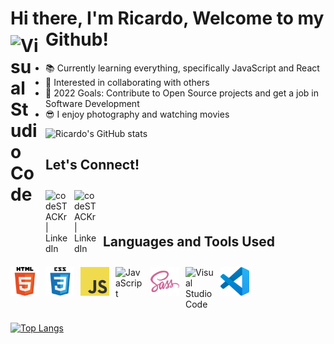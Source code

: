 # __Hi there, I'm Ricardo, Welcome to my Github!__ <img align="left" alt="Visual Studio Code" width="46px" style='padding: 10px 10px 0 0; display: inline;' src="https://camo.githubusercontent.com/9ed64b042a76b8a97016e877cbaee0d6df224a148034afef658d841cf0cd1791/68747470733a2f2f63756c746f667468657061727479706172726f742e636f6d2f706172726f74732f68642f6c6170746f705f706172726f742e676966" />
- 📚 Currently learning everything, specifically JavaScript and React
- 🤝 Interested in collaborating with others
- 🎯 2022 Goals: Contribute to Open Source projects and get a job in Software Development
- 😎 I enjoy photography and watching movies 

![Ricardo's GitHub stats](https://github-readme-stats.vercel.app/api?username=ricardonyc&hide=prs&theme=radical&show_icons=true)

 
## Let's Connect!

[<img align="left" alt="codeSTACKr | LinkedIn" width="36px" style='padding: 10px 10px 0 0' src="https://cdn2.iconfinder.com/data/icons/social-media-2285/512/1_Linkedin_unofficial_colored_svg-1024.png"/>](https://www.linkedin.com/in/ricardo67/)
[<img align="left" alt="codeSTACKr | LinkedIn" width="36px" style='padding: 10px 10px 0 0' src="https://cdn0.iconfinder.com/data/icons/social-circle-3/72/Codepen-512.png" />](https://codepen.io/nycrick)

<br>
<br>
<br>

## Languages and Tools Used
<img align="left" alt="HTML5" width="46px" style='padding: 10px 10px 0 0' src="https://raw.githubusercontent.com/github/explore/80688e429a7d4ef2fca1e82350fe8e3517d3494d/topics/html/html.png" />
<img align="left" alt="CSS3" width="46px" style='padding: 10px 10px 0 0' src="https://raw.githubusercontent.com/github/explore/80688e429a7d4ef2fca1e82350fe8e3517d3494d/topics/css/css.png" />
<img align="left" alt="JavaScript" width="46px" style='padding: 10px 10px 0 0' src="https://raw.githubusercontent.com/github/explore/80688e429a7d4ef2fca1e82350fe8e3517d3494d/topics/javascript/javascript.png" />
<img align="left" alt="JavaScript" width="46px" style='padding: 10px 10px 0 0' src="https://www.vectorlogo.zone/logos/reactjs/reactjs-icon.svg" />
<img align="left" alt="Sass" width="46px" style='padding: 10px 10px 0 0' src="https://raw.githubusercontent.com/github/explore/80688e429a7d4ef2fca1e82350fe8e3517d3494d/topics/sass/sass.png" />
<img align="left" alt="Visual Studio Code" width="46px" style='padding: 10px 10px 0 0; cursor: cell;' src="https://www.vectorlogo.zone/logos/tailwindcss/tailwindcss-icon.svg" />
<img align="left" alt="Visual Studio Code" width="46px" style='padding: 10px 10px 0 0' src="https://raw.githubusercontent.com/github/explore/80688e429a7d4ef2fca1e82350fe8e3517d3494d/topics/visual-studio-code/visual-studio-code.png" />

 

<br>
<br>
<br>
<br>
<br>


[![Top Langs](https://github-readme-stats.vercel.app/api/top-langs/?username=ricardonyc&layout=compact&theme=radical)](https://github.com/ricardonyc/github-readme-stats)
